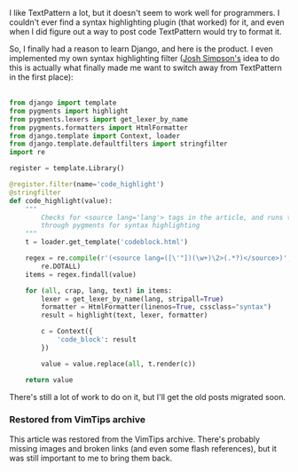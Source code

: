 <!-- :metadata:

title: Converting from TextPattern to Django
tags: Miscellaneous, Django
published: 2007-10-29T23:33:32-0700
summary:

I like TextPattern a lot, but it doesn't seem to work well for programmers.  I
couldn't ever find a syntax highlighting plugin (that worked) for it, and even
when I did figure out a way to post code TextPattern would try to format it.

So, I finally had a reason to learn Django, and here is the
product.  I even implemented my own syntax highlighting filter (<a
href='http://stderr.ws'>Josh Simpson's</a> idea to do this is actually what
finally made me want to switch away from TextPattern in the first place):

-->

I like TextPattern a lot, but it doesn't seem to work well for programmers.  I
couldn't ever find a syntax highlighting plugin (that worked) for it, and even
when I did figure out a way to post code TextPattern would try to format it.

So, I finally had a reason to learn Django, and here is the
product.  I even implemented my own syntax highlighting filter (<a
href='http://stderr.ws'>Josh Simpson's</a> idea to do this is actually what
finally made me want to switch away from TextPattern in the first place): <br
/><br />

```python
from django import template
from pygments import highlight
from pygments.lexers import get_lexer_by_name
from pygments.formatters import HtmlFormatter
from django.template import Context, loader
from django.template.defaultfilters import stringfilter
import re

register = template.Library()

@register.filter(name='code_highlight')
@stringfilter
def code_highlight(value):
    """
        Checks for <source lang='lang'> tags in the article, and runs them
        through pygments for syntax highlighting
    """
    t = loader.get_template('codeblock.html')

    regex = re.compile(r'(<source lang=([\'"])(\w+)\2>(.*?)</source>)',
        re.DOTALL)
    items = regex.findall(value)

    for (all, crap, lang, text) in items:
        lexer = get_lexer_by_name(lang, stripall=True)
        formatter = HtmlFormatter(linenos=True, cssclass="syntax")
        result = highlight(text, lexer, formatter)

        c = Context({
            'code_block': result
        })

        value = value.replace(all, t.render(c))

    return value
```

There's still a lot of work to do on it, but I'll get the old posts migrated soon.

<div class="restored-from-archive">
  <h3>Restored from VimTips archive</h3>
  <p>
  This article was restored from the VimTips archive. There's probably
  missing images and broken links (and even some flash references), but it
  was still important to me to bring them back.
  </p>
</div>
